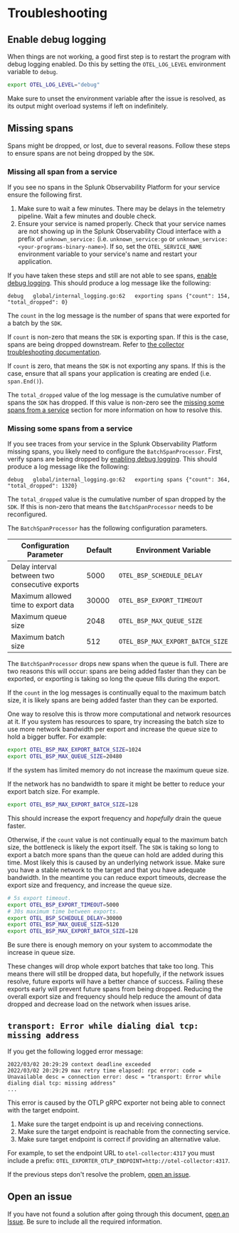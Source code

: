 # Troubleshooting

## Enable debug logging

When things are not working, a good first step is to restart the program with
debug logging enabled. Do this by setting the `OTEL_LOG_LEVEL` environment
variable to `debug`.

```sh
export OTEL_LOG_LEVEL="debug"
```

Make sure to unset the environment variable after the issue is resolved, as its output
might overload systems if left on indefinitely.

## Missing spans

Spans might be dropped, or lost, due to several reasons. Follow these steps to ensure
spans are not being dropped by the `SDK`.

### Missing all span from a service

If you see no spans in the Splunk Observability Platform for your service
ensure the following first.

1. Make sure to wait a few minutes. There may be delays in the telemetry
   pipeline. Wait a few minutes and double check.
2. Ensure your service is named properly. Check that your service names are not
   showing up in the Splunk Observability Cloud interface with a prefix of
   `unknown_service:` (i.e. `unknown_service:go` or
   `unknown_service:<your-programs-binary-name>`). If so, set the
   `OTEL_SERVICE_NAME` environment variable to your service's name and restart
   your application.

If you have taken these steps and still are not able to see spans, [enable
debug logging](#enable-debug-logging). This should produce a log message like
the following:

```text
debug	global/internal_logging.go:62	exporting spans	{"count": 154, "total_dropped": 0}
```

The `count` in the log message is the number of spans that were exported for a
batch by the `SDK`.

If `count` is non-zero that means the `SDK` is exporting span. If this is the
case, spans are being dropped downstream. Refer to [the collector
troubleshooting documentation].

If `count` is zero, that means the `SDK` is not exporting any spans. If this is
the case, ensure that all spans your application is creating are ended (i.e.
`span.End()`).

The `total_dropped` value of the log message is the cumulative number of spans
the `SDK` has dropped. If this value is non-zero see the [missing some spans
from a service](#missing-some-spans-from-a-service) section for more
information on how to resolve this.

### Missing some spans from a service

If you see traces from your service in the Splunk Observability Platform
missing spans, you likely need to configure the `BatchSpanProcessor`. First,
verify spans are being dropped by [enabling debug
logging](#enable-debug-logging). This should produce a log message like the
following:

```text
debug	global/internal_logging.go:62	exporting spans	{"count": 364, "total_dropped": 1320}
```

The `total_dropped` value is the cumulative number of span dropped by the
`SDK`. If this is non-zero that means the `BatchSpanProcessor` needs to be
reconfigured.

The `BatchSpanProcessor` has the following configuration parameters.

| Configuration Parameter                        | Default | Environment Variable             |
| ---------------------------------------------- | ------- | -------------------------------- |
| Delay interval between two consecutive exports | 5000    | `OTEL_BSP_SCHEDULE_DELAY`        |
| Maximum allowed time to export data            | 30000   | `OTEL_BSP_EXPORT_TIMEOUT`        |
| Maximum queue size                             | 2048    | `OTEL_BSP_MAX_QUEUE_SIZE`        |
| Maximum batch size                             | 512     | `OTEL_BSP_MAX_EXPORT_BATCH_SIZE` |

The `BatchSpanProcessor` drops new spans when the queue is full. There are two
reasons this will occur: spans are being added faster than they can be
exported, or exporting is taking so long the queue fills during the export.

If the `count` in the log messages is continually equal to the maximum batch
size, it is likely spans are being added faster than they can be exported.

One way to resolve this is throw more computational and network resources at
it. If you system has resources to spare, try increasing the batch size to use
more network bandwidth per export and increase the queue size to hold a bigger
buffer. For example:

```sh
export OTEL_BSP_MAX_EXPORT_BATCH_SIZE=1024
export OTEL_BSP_MAX_QUEUE_SIZE=20480
```

If the system has limited memory do not increase the maximum queue size.

If the network has no bandwidth to spare it might be better to reduce your
export batch size. For example.

```sh
export OTEL_BSP_MAX_EXPORT_BATCH_SIZE=128
```

This should increase the export frequency and *hopefully* drain the queue
faster.

Otherwise, if the `count` value is not continually equal to the maximum batch
size, the bottleneck is likely the export itself. The `SDK` is taking so long
to export a batch more spans than the queue can hold are added during this
time. Most likely this is caused by an underlying network issue. Make sure you
have a stable network to the target and that you have adequate bandwidth. In
the meantime you can reduce export timeouts, decrease the export size and
frequency, and increase the queue size.

```sh
# 5s export timeout.
export OTEL_BSP_EXPORT_TIMEOUT=5000
# 30s maximum time between exports.
export OTEL_BSP_SCHEDULE_DELAY=30000
export OTEL_BSP_MAX_QUEUE_SIZE=5120
export OTEL_BSP_MAX_EXPORT_BATCH_SIZE=128
```

Be sure there is enough memory on your system to accommodate the increase in
queue size.

These changes will drop whole export batches that take too long. This means
there will still be dropped data, but hopefully, if the network issues resolve,
future exports will have a better chance of success. Failing these exports
early will prevent future spans from being dropped. Reducing the overall export
size and frequency should help reduce the amount of data dropped and decrease
load on the network when issues arise.

## `transport: Error while dialing dial tcp: missing address`

If you get the following logged error message:

```log
2022/03/02 20:29:29 context deadline exceeded
2022/03/02 20:29:29 max retry time elapsed: rpc error: code = Unavailable desc = connection error: desc = "transport: Error while dialing dial tcp: missing address"
...
```

This error is caused by the OTLP gRPC exporter not being able to connect with
the target endpoint.

1. Make sure the target endpoint is up and receiving connections.
2. Make sure the target endpoint is reachable from the connecting service.
3. Make sure target endpoint is correct if providing an alternative value.
  
  For example, to set the endpoint URL to `otel-collector:4317` you must include
  a prefix: `OTEL_EXPORTER_OTLP_ENDPOINT=http://otel-collector:4317`.

If the previous steps don't resolve the problem, [open an
issue](#open-an-issue).

## Open an issue

If you have not found a solution after going through this document,
[open an Issue]. Be sure to include all the required information.

[open an Issue]: https://github.com/signalfx/splunk-otel-go/issues/new/choose
[environment variables]: https://github.com/open-telemetry/opentelemetry-specification/blob/v1.9.0/specification/sdk-environment-variables.md#batch-span-processor
[the collector troubleshooting documentation]: https://github.com/signalfx/splunk-otel-collector/blob/main/docs/troubleshooting.md
